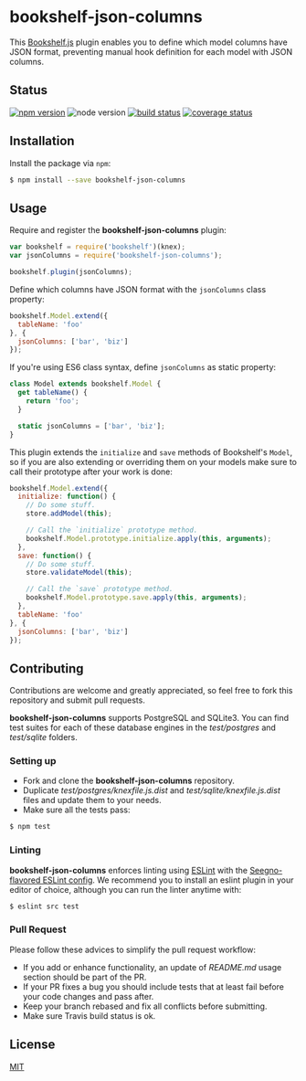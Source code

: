 # bookshelf-json-columns

This [Bookshelf.js](https://github.com/tgriesser/bookshelf) plugin enables you to define which model columns have JSON format, preventing manual hook definition for each model with JSON columns.

## Status

[![npm version][npm-image]][npm-url] ![node version][node-image] [![build status][travis-image]][travis-url] [![coverage status][coveralls-image]][coveralls-url]

## Installation

Install the package via `npm`:

```sh
$ npm install --save bookshelf-json-columns
```

## Usage

Require and register the **bookshelf-json-columns** plugin:

```js
var bookshelf = require('bookshelf')(knex);
var jsonColumns = require('bookshelf-json-columns');

bookshelf.plugin(jsonColumns);
```

Define which columns have JSON format with the `jsonColumns` class property:

```js
bookshelf.Model.extend({
  tableName: 'foo'
}, {
  jsonColumns: ['bar', 'biz']
});
```

If you're using ES6 class syntax, define `jsonColumns` as static property:

```js
class Model extends bookshelf.Model {
  get tableName() {
    return 'foo';
  }

  static jsonColumns = ['bar', 'biz'];
}
```

This plugin extends the `initialize` and `save` methods of Bookshelf's `Model`, so if you are also extending or overriding them on your models make sure to call their prototype after your work is done:

```js
bookshelf.Model.extend({
  initialize: function() {
    // Do some stuff.
    store.addModel(this);

    // Call the `initialize` prototype method.
    bookshelf.Model.prototype.initialize.apply(this, arguments);
  },
  save: function() {
    // Do some stuff.
    store.validateModel(this);

    // Call the `save` prototype method.
    bookshelf.Model.prototype.save.apply(this, arguments);
  },
  tableName: 'foo'
}, {
  jsonColumns: ['bar', 'biz']
});
```

## Contributing

Contributions are welcome and greatly appreciated, so feel free to fork this repository and submit pull requests.  

**bookshelf-json-columns** supports PostgreSQL and SQLite3. You can find test suites for each of these database engines in the *test/postgres* and *test/sqlite* folders.

### Setting up

- Fork and clone the **bookshelf-json-columns** repository.
- Duplicate *test/postgres/knexfile.js.dist* and *test/sqlite/knexfile.js.dist* files and update them to your needs.
- Make sure all the tests pass:

```sh
$ npm test
```

### Linting

**bookshelf-json-columns** enforces linting using [ESLint](http://eslint.org/) with the [Seegno-flavored ESLint config](https://github.com/seegno/eslint-config-seegno). We recommend you to install an eslint plugin in your editor of choice, although you can run the linter anytime with:

```sh
$ eslint src test
```

### Pull Request

Please follow these advices to simplify the pull request workflow:

- If you add or enhance functionality, an update of *README.md* usage section should be part of the PR.  
- If your PR fixes a bug you should include tests that at least fail before your code changes and pass after.  
- Keep your branch rebased and fix all conflicts before submitting.  
- Make sure Travis build status is ok.

## License

[MIT](https://opensource.org/licenses/MIT)

[coveralls-image]: https://img.shields.io/coveralls/seegno/bookshelf-json-columns/master.svg?style=flat-square
[coveralls-url]: https://coveralls.io/github/seegno/bookshelf-json-columns?branch=master
[node-image]: https://img.shields.io/node/v/bookshelf-json-columns.svg?style=flat-square
[npm-image]: https://img.shields.io/npm/v/bookshelf-json-columns.svg?style=flat-square
[npm-url]: https://npmjs.org/package/bookshelf-json-columns
[travis-image]: https://img.shields.io/travis/seegno/bookshelf-json-columns/master.svg?style=flat-square
[travis-url]: https://travis-ci.org/seegno/bookshelf-json-columns

